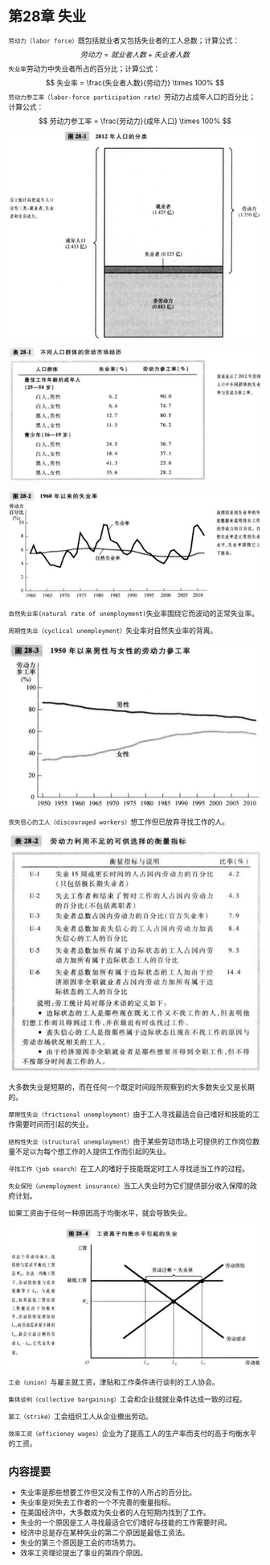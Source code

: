 # 第28章 失业



`劳动力（labor force）`既包括就业者又包括失业者的工人总数；计算公式：
$$
劳动力 = 就业者人数 + 失业者人数
$$
`失业率`劳动力中失业者所占的百分比；计算公式：
$$
失业率 = \frac{失业者人数}{劳动力} \times 100%
$$
`劳动力参工率（labor-force participation rate）`劳动力占成年人口的百分比；计算公式：
$$
劳动力参工率 = \frac{劳动力}{成年人口} \times 100%
$$
![28_1](res/28_1.png)

![t28_1](res/t28_1.png)

![28_2](res/28_2.png)

`自然失业率(natural rate of unemployment)`失业率围绕它而波动的正常失业率。

`周期性失业（cyclical unemployment）`失业率对自然失业率的背离。

![28_3](res/28_3.png)

`丧失信心的工人（discouraged workers）`想工作但已放弃寻找工作的人。

![t28_2](res/t28_2.png)

大多数失业是短期的，而在任何一个既定时间段所观察到的大多数失业又是长期的。

`摩擦性失业（frictional unemployment）`由于工人寻找最适合自己嗜好和技能的工作需要时间而引起的失业。

`结构性失业（structural unemployment）`由于某些劳动市场上可提供的工作岗位数量不足以为每个想工作的人提供工作而引起的失业。

`寻找工作（job search）`在工人的嗜好于技能既定时工人寻找适当工作的过程。

`失业保险（unemployment insurance）`当工人失业时为它们提供部分收入保障的政府计划。

如果工资由于任何一种原因高于均衡水平，就会导致失业。

![28_4](res/28_4.png)

`工会（union）`与雇主就工资，津贴和工作条件进行谈判的工人协会。

`集体谈判（collective bargaining）`工会和企业就就业条件达成一致的过程。

`罢工（strike）`工会组织工人从企业撤出劳动。

`效率工资（efficieney wages）`企业为了提高工人的生产率而支付的高于均衡水平的工资。



## 内容提要

- 失业率是那些想要工作但又没有工作的人所占的百分比。
- 失业率是对失去工作者的一个不完善的衡量指标。
- 在美国经济中，大多数成为失业者的人在短期内找到了工作。
- 失业的一个原因是工人寻找最适合它们嗜好与技能的工作需要时间。
- 经济中总是存在某种失业的第二个原因是最低工资法。
- 失业的第三个原因是工会的市场势力。
- 效率工资理论提出了事业的第四个原因。

